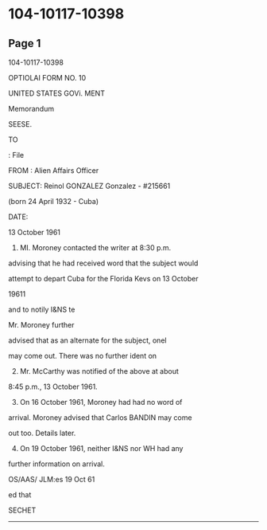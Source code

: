 # 104-10117-10398

## Page 1

104-10117-10398

OPTIOLAI FORM NO. 10

UNITED STATES GOVi. MENT

Memorandum

SEESE.

TO

: File

FROM : Alien Affairs Officer

SUBJECT: Reinol GONZALEZ Gonzalez - #215661

(born 24 April 1932 - Cuba)

DATE:

13 October 1961

1. MI. Moroney contacted the writer at 8:30 p.m.

advising that he had received word that the subject would

attempt to depart Cuba for the Florida Kevs on 13 October

19611

and to notily I&NS te

Mr. Moroney further

advised that as an alternate for the subject, onel

may come out. There was no further ident on

2. Mr. McCarthy was notified of the above at about

8:45 p.m., 13 October 1961.

3. On 16 October 1961, Moroney had had no word of

arrival. Moroney advised that Carlos BANDIN may come

out too. Details later.

4. On 19 October 1961, neither I&NS nor WH had any

further information on arrival.

OS/AAS/ JLM:es 19 Oct 61

ed that

SECHET

---

